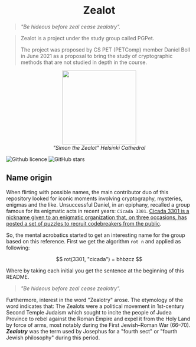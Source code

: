 # <h1 align="center">Zealot</h1>

> _*"Be hideous before zeal cease zealotry".*_

> Zealot is a project under the study group called PGPet.
>
> The project was proposed by CS PET (PETComp) member Daniel Boll in June 2021
> as a proposal to bring the study of cryptographic methods that are not studied
> in depth in the course.

<p align="center">
  <img width=200 src="https://upload.wikimedia.org/wikipedia/commons/d/d7/Simon_the_Zealot_Helsinki_Cathedral.jpg" /><br>
  <span><i>"Simon the Zealot" Helsinki Cathedral</i></span>
</p>

![Github licence](https://img.shields.io/apm/l/vim-mode?style=for-the-badge)
![GitHub stars](https://img.shields.io/github/stars/Daniel-Boll/Zealot?style=for-the-badge)

## Name origin

When flirting with possible names, the main contributor duo of this repository 
looked for iconic moments involving cryptography, mysteries, enigmas and the like. 
Unsuccessful Daniel, in an epiphany, recalled a group famous for its enigmatic acts 
in recent years: `Cicada 3301`. [Cicada 3301 is a nickname given to an enigmatic organization that, 
on three occasions, has posted a set of puzzles to recruit codebreakers from the public](https://en.wikipedia.org/wiki/Cicada_3301).

So, the mental acrobatics started to get an interesting name for the group based on this reference.
First we get the algorithm `rot n` and applied as following:

$$ rot(3301, "cicada") = bhbzcz $$

Where by taking each initial you get the sentence at the beginning of this README.

> _*"Be hideous before zeal cease zealotry".*_

Furthermore, interest in the word "Zealotry" arose. 
The etymology of the word indicates that: The Zealots were a political movement 
in 1st-century Second Temple Judaism which sought to incite the people of Judea 
Province to rebel against the Roman Empire and expel it from the Holy Land by 
force of arms, most notably during the First Jewish–Roman War (66–70). 
_**Zealotry**_ was the term used by Josephus for a "fourth sect" or 
"fourth Jewish philosophy" during this period.

